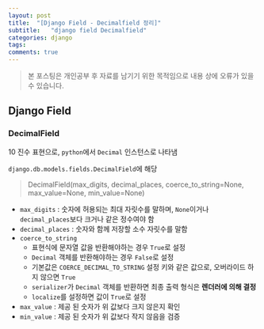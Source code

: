 ```yaml
---
layout: post
title:  "[Django Field - Decimalfield 정리]"
subtitle:   "django field Decimalfield"
categories: django
tags:
comments: true
---
```

> 본 포스팅은 개인공부 후 자료를 남기기 위한 목적임으로 내용 상에 오류가 있을 수 있습니다.

## Django Field

### DecimalField

10 진수 표현으로, `python`에서 `Decimal` 인스턴스로 나타냄

`django.db.models.fields.DecimalField`에 해당

> DecimalField(max_digits, decimal_places, coerce_to_string=None, max_value=None, min_value=None)

- `max_digits` : 숫자에 허용되는 최대 자릿수를 말하며, `None`이거나 `decimal_places`보다 크거나 같은 정수여야 함
- `decimal_places` : 숫자와 함께 저장할 소수 자릿수를 말함
- `coerce_to_string`
	- 표현식에 문자열 값을 반환해야하는 경우 `True`로 설정
	- `Decimal` 객체를 반환해야하는 경우 `False`로 설정
	- 기본값은 `COERCE_DECIMAL_TO_STRING` 설정 키와 같은 값으로, 오버라이드 하지 않으면 `True`
	- `serializer`가 `Decimal` 객체를 반환하면 최종 출력 형식은 **렌더러에 의해 결정**
	- `localize`를 설정하면 값이 `True`로 설정
- `max_value` : 제공 된 숫자가 위 값보다 크지 않은지 확인
- `min_value` : 제공 된 숫자가 위 값보다 작지 않음을 검증
